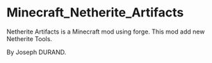 # Minecraft_Netherite_Artifacts
Netherite Artifacts is a Minecraft mod using forge.
This mod add new Netherite Tools.

By Joseph DURAND.
